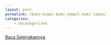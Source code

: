 ```yaml
---
layout: post
permalink: /buku-mimpi-kuku-jempol-kaki-lepas/
categories:
    - Uncategorized
---
```


[Baca Selengkapnya](/06)
